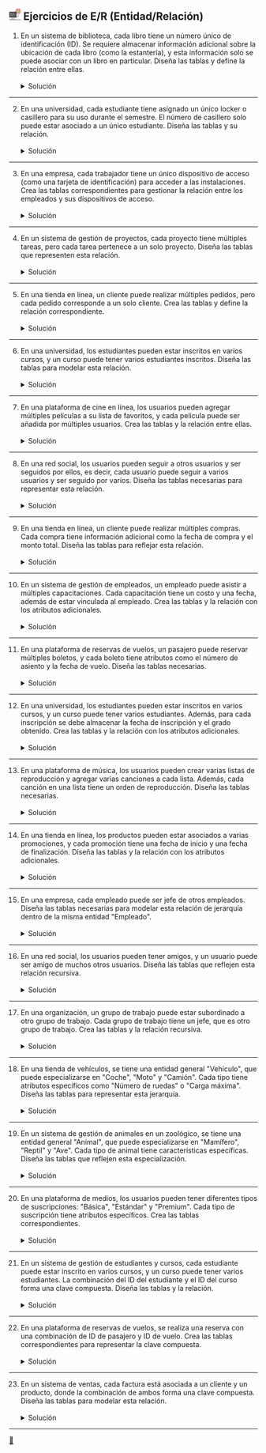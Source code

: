 ## <img src="https://raw.githubusercontent.com/FJrodafo/University/main/DAW/BAE/T04_Ejercicios_de_ER/Assets/Images/Computer.png" width="24" height="24"> Ejercicios de E/R (Entidad/Relación)

1. En un sistema de biblioteca, cada libro tiene un número único de identificación (ID). Se requiere almacenar información adicional sobre la ubicación de cada libro (como la estantería), y esta información solo se puede asociar con un libro en particular. Diseña las tablas y define la relación entre ellas.
    <br />
    <br />
    <details>
    <summary>Solución</summary>
    <img src="https://raw.githubusercontent.com/FJrodafo/University/main/DAW/BAE/T04_Ejercicios_de_ER/Assets/Diagrams/Exported/1.drawio.png">
    </details>

---

2. En una universidad, cada estudiante tiene asignado un único locker o casillero para su uso durante el semestre. El número de casillero solo puede estar asociado a un único estudiante. Diseña las tablas y su relación.
    <br />
    <br />
    <details>
    <summary>Solución</summary>
    <img src="https://raw.githubusercontent.com/FJrodafo/University/main/DAW/BAE/T04_Ejercicios_de_ER/Assets/Diagrams/Exported/2.drawio.png">
    </details>

---

3. En una empresa, cada trabajador tiene un único dispositivo de acceso (como una tarjeta de identificación) para acceder a las instalaciones. Crea las tablas correspondientes para gestionar la relación entre los empleados y sus dispositivos de acceso.
    <br />
    <br />
    <details>
    <summary>Solución</summary>
    <img src="https://raw.githubusercontent.com/FJrodafo/University/main/DAW/BAE/T04_Ejercicios_de_ER/Assets/Diagrams/Exported/3.drawio.png">
    </details>

---

4. En un sistema de gestión de proyectos, cada proyecto tiene múltiples tareas, pero cada tarea pertenece a un solo proyecto. Diseña las tablas que representen esta relación.
    <br />
    <br />
    <details>
    <summary>Solución</summary>
    <img src="https://raw.githubusercontent.com/FJrodafo/University/main/DAW/BAE/T04_Ejercicios_de_ER/Assets/Diagrams/Exported/4.drawio.png">
    </details>

---

5. En una tienda en línea, un cliente puede realizar múltiples pedidos, pero cada pedido corresponde a un solo cliente. Crea las tablas y define la relación correspondiente.
    <br />
    <br />
    <details>
    <summary>Solución</summary>
    <img src="https://raw.githubusercontent.com/FJrodafo/University/main/DAW/BAE/T04_Ejercicios_de_ER/Assets/Diagrams/Exported/5.drawio.png">
    </details>

---

6. En una universidad, los estudiantes pueden estar inscritos en varios cursos, y un curso puede tener varios estudiantes inscritos. Diseña las tablas para modelar esta relación.
    <br />
    <br />
    <details>
    <summary>Solución</summary>
    <img src="https://raw.githubusercontent.com/FJrodafo/University/main/DAW/BAE/T04_Ejercicios_de_ER/Assets/Diagrams/Exported/6.drawio.png">
    </details>

---

7. En una plataforma de cine en línea, los usuarios pueden agregar múltiples películas a su lista de favoritos, y cada película puede ser añadida por múltiples usuarios. Crea las tablas y la relación entre ellas.
    <br />
    <br />
    <details>
    <summary>Solución</summary>
    <img src="https://raw.githubusercontent.com/FJrodafo/University/main/DAW/BAE/T04_Ejercicios_de_ER/Assets/Diagrams/Exported/7.drawio.png">
    </details>

---

8. En una red social, los usuarios pueden seguir a otros usuarios y ser seguidos por ellos, es decir, cada usuario puede seguir a varios usuarios y ser seguido por varios. Diseña las tablas necesarias para representar esta relación.
    <br />
    <br />
    <details>
    <summary>Solución</summary>
    <img src="https://raw.githubusercontent.com/FJrodafo/University/main/DAW/BAE/T04_Ejercicios_de_ER/Assets/Diagrams/Exported/8.drawio.png">
    </details>

---

9. En una tienda en línea, un cliente puede realizar múltiples compras. Cada compra tiene información adicional como la fecha de compra y el monto total. Diseña las tablas para reflejar esta relación.
    <br />
    <br />
    <details>
    <summary>Solución</summary>
    <img src="https://raw.githubusercontent.com/FJrodafo/University/main/DAW/BAE/T04_Ejercicios_de_ER/Assets/Diagrams/Exported/9.drawio.png">
    </details>

---

10. En un sistema de gestión de empleados, un empleado puede asistir a múltiples capacitaciones. Cada capacitación tiene un costo y una fecha, además de estar vinculada al empleado. Crea las tablas y la relación con los atributos adicionales.
    <br />
    <br />
    <details>
    <summary>Solución</summary>
    <img src="https://raw.githubusercontent.com/FJrodafo/University/main/DAW/BAE/T04_Ejercicios_de_ER/Assets/Diagrams/Exported/10.drawio.png">
    </details>

---

11. En una plataforma de reservas de vuelos, un pasajero puede reservar múltiples boletos, y cada boleto tiene atributos como el número de asiento y la fecha de vuelo. Diseña las tablas necesarias.
    <br />
    <br />
    <details>
    <summary>Solución</summary>
    <img src="https://raw.githubusercontent.com/FJrodafo/University/main/DAW/BAE/T04_Ejercicios_de_ER/Assets/Diagrams/Exported/11.drawio.png">
    </details>

---

12. En una universidad, los estudiantes pueden estar inscritos en varios cursos, y un curso puede tener varios estudiantes. Además, para cada inscripción se debe almacenar la fecha de inscripción y el grado obtenido. Crea las tablas y la relación con los atributos adicionales.
    <br />
    <br />
    <details>
    <summary>Solución</summary>
    <img src="https://raw.githubusercontent.com/FJrodafo/University/main/DAW/BAE/T04_Ejercicios_de_ER/Assets/Diagrams/Exported/12.drawio.png">
    </details>

---

13. En una plataforma de música, los usuarios pueden crear varias listas de reproducción y agregar varias canciones a cada lista. Además, cada canción en una lista tiene un orden de reproducción. Diseña las tablas necesarias.
    <br />
    <br />
    <details>
    <summary>Solución</summary>
    <img src="https://raw.githubusercontent.com/FJrodafo/University/main/DAW/BAE/T04_Ejercicios_de_ER/Assets/Diagrams/Exported/13.drawio.png">
    </details>

---

14. En una tienda en línea, los productos pueden estar asociados a varias promociones, y cada promoción tiene una fecha de inicio y una fecha de finalización. Diseña las tablas y la relación con los atributos adicionales.
    <br />
    <br />
    <details>
    <summary>Solución</summary>
    <img src="https://raw.githubusercontent.com/FJrodafo/University/main/DAW/BAE/T04_Ejercicios_de_ER/Assets/Diagrams/Exported/14.drawio.png">
    </details>

---

15. En una empresa, cada empleado puede ser jefe de otros empleados. Diseña las tablas necesarias para modelar esta relación de jerarquía dentro de la misma entidad "Empleado".
    <br />
    <br />
    <details>
    <summary>Solución</summary>
    <img src="https://raw.githubusercontent.com/FJrodafo/University/main/DAW/BAE/T04_Ejercicios_de_ER/Assets/Diagrams/Exported/15.drawio.png">
    </details>

---

16. En una red social, los usuarios pueden tener amigos, y un usuario puede ser amigo de muchos otros usuarios. Diseña las tablas que reflejen esta relación recursiva.
    <br />
    <br />
    <details>
    <summary>Solución</summary>
    <img src="https://raw.githubusercontent.com/FJrodafo/University/main/DAW/BAE/T04_Ejercicios_de_ER/Assets/Diagrams/Exported/16.drawio.png">
    </details>

---

17. En una organización, un grupo de trabajo puede estar subordinado a otro grupo de trabajo. Cada grupo de trabajo tiene un jefe, que es otro grupo de trabajo. Crea las tablas y la relación recursiva.
    <br />
    <br />
    <details>
    <summary>Solución</summary>
    <img src="https://raw.githubusercontent.com/FJrodafo/University/main/DAW/BAE/T04_Ejercicios_de_ER/Assets/Diagrams/Exported/17.drawio.png">
    </details>

---

18. En una tienda de vehículos, se tiene una entidad general "Vehículo", que puede especializarse en "Coche", "Moto" y "Camión". Cada tipo tiene atributos específicos como "Número de ruedas" o "Carga máxima". Diseña las tablas para representar esta jerarquía.
    <br />
    <br />
    <details>
    <summary>Solución</summary>
    <img src="https://raw.githubusercontent.com/FJrodafo/University/main/DAW/BAE/T04_Ejercicios_de_ER/Assets/Diagrams/Exported/18.drawio.png">
    </details>

---

19. En un sistema de gestión de animales en un zoológico, se tiene una entidad general "Animal", que puede especializarse en "Mamífero", "Reptil" y "Ave". Cada tipo de animal tiene características específicas. Diseña las tablas que reflejen esta especialización.
    <br />
    <br />
    <details>
    <summary>Solución</summary>
    <img src="https://raw.githubusercontent.com/FJrodafo/University/main/DAW/BAE/T04_Ejercicios_de_ER/Assets/Diagrams/Exported/19.drawio.png">
    </details>

---

20. En una plataforma de medios, los usuarios pueden tener diferentes tipos de suscripciones: "Básica", "Estándar" y "Premium". Cada tipo de suscripción tiene atributos específicos. Crea las tablas correspondientes.
    <br />
    <br />
    <details>
    <summary>Solución</summary>
    <img src="https://raw.githubusercontent.com/FJrodafo/University/main/DAW/BAE/T04_Ejercicios_de_ER/Assets/Diagrams/Exported/20.drawio.png">
    </details>

---

21. En un sistema de gestión de estudiantes y cursos, cada estudiante puede estar inscrito en varios cursos, y un curso puede tener varios estudiantes. La combinación del ID del estudiante y el ID del curso forma una clave compuesta. Diseña las tablas y la relación.
    <br />
    <br />
    <details>
    <summary>Solución</summary>
    <img src="https://raw.githubusercontent.com/FJrodafo/University/main/DAW/BAE/T04_Ejercicios_de_ER/Assets/Diagrams/Exported/21.drawio.png">
    </details>

---

22. En una plataforma de reservas de vuelos, se realiza una reserva con una combinación de ID de pasajero y ID de vuelo. Crea las tablas correspondientes para representar la clave compuesta.
    <br />
    <br />
    <details>
    <summary>Solución</summary>
    <img src="https://raw.githubusercontent.com/FJrodafo/University/main/DAW/BAE/T04_Ejercicios_de_ER/Assets/Diagrams/Exported/22.drawio.png">
    </details>

---

23. En un sistema de ventas, cada factura está asociada a un cliente y un producto, donde la combinación de ambos forma una clave compuesta. Diseña las tablas para modelar esta relación.
    <br />
    <br />
    <details>
    <summary>Solución</summary>
    <img src="https://raw.githubusercontent.com/FJrodafo/University/main/DAW/BAE/T04_Ejercicios_de_ER/Assets/Diagrams/Exported/23.drawio.png">
    </details>

---

<link rel="stylesheet" href="./../../../README.css">
<a class="scrollup" href="#top">&#x1F53C</a>